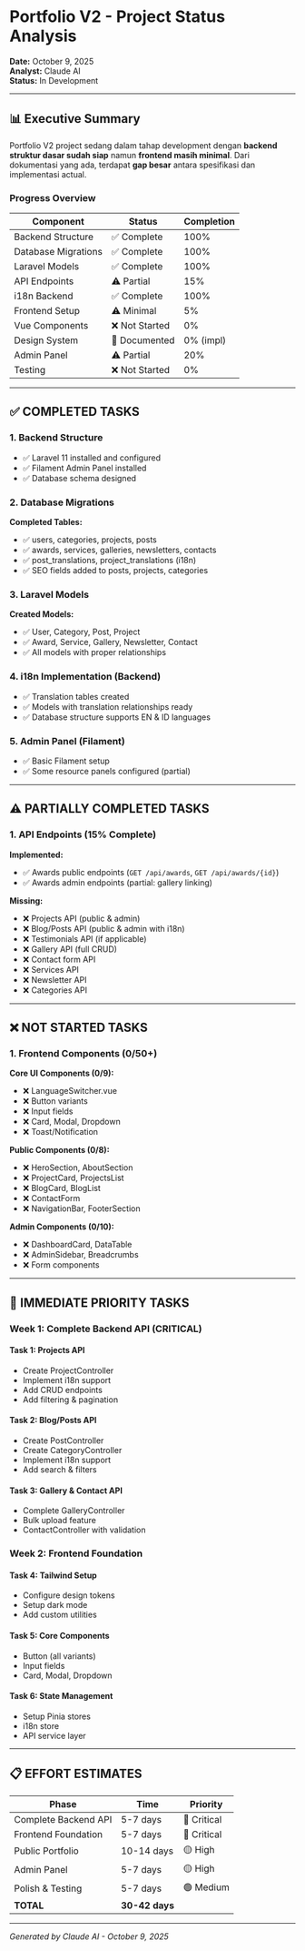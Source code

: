 # Portfolio V2 - Project Status Analysis

**Date:** October 9, 2025  
**Analyst:** Claude AI  
**Status:** In Development

---

## 📊 Executive Summary

Portfolio V2 project sedang dalam tahap development dengan **backend struktur dasar sudah siap** namun **frontend masih minimal**. Dari dokumentasi yang ada, terdapat **gap besar** antara spesifikasi dan implementasi actual.

### Progress Overview

| Component | Status | Completion |
|-----------|--------|------------|
| Backend Structure | ✅ Complete | 100% |
| Database Migrations | ✅ Complete | 100% |
| Laravel Models | ✅ Complete | 100% |
| API Endpoints | ⚠️ Partial | 15% |
| i18n Backend | ✅ Complete | 100% |
| Frontend Setup | ⚠️ Minimal | 5% |
| Vue Components | ❌ Not Started | 0% |
| Design System | 📝 Documented | 0% (impl) |
| Admin Panel | ⚠️ Partial | 20% |
| Testing | ❌ Not Started | 0% |

---

## ✅ COMPLETED TASKS

### 1. Backend Structure
- ✅ Laravel 11 installed and configured
- ✅ Filament Admin Panel installed
- ✅ Database schema designed

### 2. Database Migrations
**Completed Tables:**
- ✅ users, categories, projects, posts
- ✅ awards, services, galleries, newsletters, contacts
- ✅ post_translations, project_translations (i18n)
- ✅ SEO fields added to posts, projects, categories

### 3. Laravel Models
**Created Models:**
- ✅ User, Category, Post, Project
- ✅ Award, Service, Gallery, Newsletter, Contact
- ✅ All models with proper relationships

### 4. i18n Implementation (Backend)
- ✅ Translation tables created
- ✅ Models with translation relationships ready
- ✅ Database structure supports EN & ID languages

### 5. Admin Panel (Filament)
- ✅ Basic Filament setup
- ✅ Some resource panels configured (partial)

---

## ⚠️ PARTIALLY COMPLETED TASKS

### 1. API Endpoints (15% Complete)
**Implemented:**
- ✅ Awards public endpoints (`GET /api/awards`, `GET /api/awards/{id}`)
- ✅ Awards admin endpoints (partial: gallery linking)

**Missing:**
- ❌ Projects API (public & admin)
- ❌ Blog/Posts API (public & admin with i18n)
- ❌ Testimonials API (if applicable)
- ❌ Gallery API (full CRUD)
- ❌ Contact form API
- ❌ Services API
- ❌ Newsletter API
- ❌ Categories API

---

## ❌ NOT STARTED TASKS

### 1. Frontend Components (0/50+)

**Core UI Components (0/9):**
- ❌ LanguageSwitcher.vue
- ❌ Button variants
- ❌ Input fields
- ❌ Card, Modal, Dropdown
- ❌ Toast/Notification

**Public Components (0/8):**
- ❌ HeroSection, AboutSection
- ❌ ProjectCard, ProjectsList
- ❌ BlogCard, BlogList
- ❌ ContactForm
- ❌ NavigationBar, FooterSection

**Admin Components (0/10):**
- ❌ DashboardCard, DataTable
- ❌ AdminSidebar, Breadcrumbs
- ❌ Form components

---

## 🎯 IMMEDIATE PRIORITY TASKS

### Week 1: Complete Backend API (CRITICAL)

#### Task 1: Projects API
- Create ProjectController
- Implement i18n support
- Add CRUD endpoints
- Add filtering & pagination

#### Task 2: Blog/Posts API  
- Create PostController
- Create CategoryController
- Implement i18n support
- Add search & filters

#### Task 3: Gallery & Contact API
- Complete GalleryController
- Bulk upload feature
- ContactController with validation

### Week 2: Frontend Foundation

#### Task 4: Tailwind Setup
- Configure design tokens
- Setup dark mode
- Add custom utilities

#### Task 5: Core Components
- Button (all variants)
- Input fields
- Card, Modal, Dropdown

#### Task 6: State Management
- Setup Pinia stores
- i18n store
- API service layer

---

## 📋 EFFORT ESTIMATES

| Phase | Time | Priority |
|-------|------|----------|
| Complete Backend API | 5-7 days | 🔴 Critical |
| Frontend Foundation | 5-7 days | 🔴 Critical |
| Public Portfolio | 10-14 days | 🟡 High |
| Admin Panel | 5-7 days | 🟡 High |
| Polish & Testing | 5-7 days | 🟢 Medium |
| **TOTAL** | **30-42 days** | |

---

*Generated by Claude AI - October 9, 2025*
